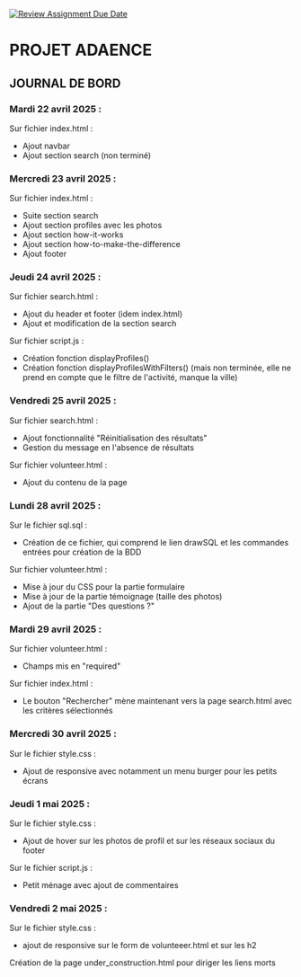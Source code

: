 [![Review Assignment Due Date](https://classroom.github.com/assets/deadline-readme-button-22041afd0340ce965d47ae6ef1cefeee28c7c493a6346c4f15d667ab976d596c.svg)](https://classroom.github.com/a/c9R-q-e1)

# PROJET ADAENCE

## JOURNAL DE BORD 

### Mardi 22 avril 2025 :

 Sur fichier index.html :
 - Ajout navbar
 - Ajout section search (non terminé)

### Mercredi 23 avril 2025 :

 Sur fichier index.html :
 - Suite section search
 - Ajout section profiles avec les photos
 - Ajout section how-it-works
 - Ajout section how-to-make-the-difference
 - Ajout footer

### Jeudi 24 avril 2025 :

 Sur fichier search.html : 
 - Ajout du header et footer (idem index.html)
 - Ajout et modification de la section search

 Sur fichier script.js : 
 - Création fonction displayProfiles()
 - Création fonction displayProfilesWithFilters() (mais non terminée, elle ne prend en compte que le filtre de l'activité, manque la ville)

### Vendredi 25 avril 2025 :

 Sur fichier search.html : 
 - Ajout fonctionnalité "Réinitialisation des résultats"
 - Gestion du message en l'absence de résultats

 Sur fichier volunteer.html : 
 - Ajout du contenu de la page

### Lundi 28 avril 2025 :
 
 Sur le fichier sql.sql :
 - Création de ce fichier, qui comprend le lien drawSQL et les commandes entrées pour création de la BDD
 
 Sur fichier volunteer.html : 
 - Mise à jour du CSS pour la partie formulaire
 - Mise à jour de la partie témoignage (taille des photos)
 - Ajout de la partie "Des questions ?"

### Mardi 29 avril 2025 :

 Sur fichier volunteer.html : 
 - Champs mis en "required"

 Sur fichier index.html :
 - Le bouton "Rechercher" mène maintenant vers la page search.html avec les critères sélectionnés

### Mercredi 30 avril 2025 :

 Sur le fichier style.css : 
 - Ajout de responsive avec notamment un menu burger pour les petits écrans

### Jeudi 1 mai 2025 :

 Sur le fichier style.css : 
 - Ajout de hover sur les photos de profil et sur les réseaux sociaux du footer

 Sur le fichier script.js : 
 - Petit ménage avec ajout de commentaires

### Vendredi 2 mai 2025 :

 Sur le fichier style.css : 
 - ajout de responsive sur le form de volunteeer.html et sur les h2

 Création de la page under_construction.html pour diriger les liens morts